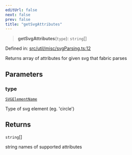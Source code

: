 ```yaml
---
editUrl: false
next: false
prev: false
title: "getSvgAttributes"
---
```


> **getSvgAttributes**(`type`): `string`[]

Defined in: [src/util/misc/svgParsing.ts:12](https://github.com/fabricjs/fabric.js/blob/9a792f4b7b8031f02ec7ea4ce8c99f810e45cfec/src/util/misc/svgParsing.ts#L12)

Returns array of attributes for given svg that fabric parses

## Parameters

### type

[`SVGElementName`](/api/type-aliases/svgelementname/)

Type of svg element (eg. 'circle')

## Returns

`string`[]

string names of supported attributes
